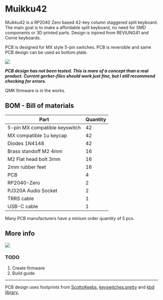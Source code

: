 
# Muikku42

Muikku42 is a RP2040 Zero based 42-key column staggered split keyboard. The main goal is to make a affordable split keyboard, no need for SMD components or 3D printed parts. Design is inpired from REVIUNG41 and Corne keyboards.

PCB is designed for MX style 5-pin switches. PCB is reversible and same PCB design can be used as bottom plate.

![](https://raw.githubusercontent.com/Squalius-cephalus/silakka54/main/muikku42_render.png)

***PCB design has not been tested. This is more of a concept than a real product. Current gerber-files should work just fine, but I still recommend checking for errors.***

QMK firmware is in the works.

## BOM - Bill of materials
|Part | Quantity |
|--|--|
| 5-pin MX compatible keyswitch | 42 |
| MX compatible 1u keycap | 42 |
| Diodes 1N4148 | 42 |
| Brass standoff M2 4mm | 16 |
| M2 Flat head bolt 3mm | 16 |
| 2mm rubber feet | 16 |
| PCB | 4 |
| RP2040-Zero | 2 |
| PJ320A Audio Socket | 2 |
| TRRS cable | 1 |
| USB-C cable | 1 |

Many PCB manufacturers have a minium order quantity of 5 pcs.
## More info
![](https://raw.githubusercontent.com/Squalius-cephalus/silakka54/main/info.png)
### TODO
1. Create firmware
2. Build guide

----
PCB design uses footprints from [ScottoKeebs](https://github.com/joe-scotto/scottokeebs/tree/main/Extras/ScottoKicad "ScottoKeebs"), [keyswitches.pretty](https://github.com/daprice/keyswitches.pretty "keyswitches.pretty")  and [kbd library.](https://github.com/foostan/kbd "kbd library.")
